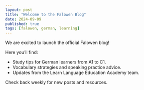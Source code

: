 ```yaml
---
layout: post
title: "Welcome to the Falowen Blog"
date: 2024-09-09
published: true
tags: [falowen, german, learning]
---
```


We are excited to launch the official Falowen blog!  

Here you’ll find:  
- Study tips for German learners from A1 to C1.  
- Vocabulary strategies and speaking practice advice.  
- Updates from the Learn Language Education Academy team.  

Check back weekly for new posts and resources.
